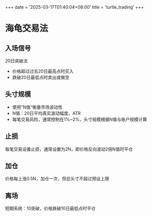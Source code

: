 +++
date = '2025-03-17T01:40:04+08:00'
title = 'turtle_trading'
+++

# 海龟交易法

## 入场信号
20日突破法
 - 价格超过过去20日最高点时买入 
 - 跌破20日最低点时卖出或做空

## 头寸规模
 - 使用”N值“衡量市场波动性
  - N值：20日平均真实波动幅度，ATR
 - 每笔交易风险，通常控制在1%~2%，头寸规模根据N值与账户规模计算

## 止损
每笔交易设置止损，通常设置为2N，即价格反向波动2倍N值时平仓

## 加仓
价格每上涨0.5N，加仓一次，但总头寸不超过预设上限

## 离场
短期系统：10突破，价格跌破10日最低点时平仓